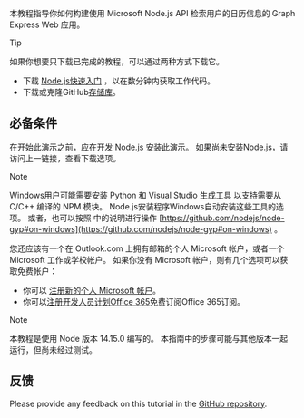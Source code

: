 <!-- markdownlint-disable MD002 MD041 -->

本教程指导你如何构建使用 Microsoft Node.js API 检索用户的日历信息的 Graph Express Web 应用。

> [!TIP]
> 如果你想要只下载已完成的教程，可以通过两种方式下载它。
>
> - 下载 [Node.js快速入门](https://developer.microsoft.com/graph/quick-start?platform=option-node) ，以在数分钟内获取工作代码。
> - 下载或克隆GitHub[存储库](https://github.com/microsoftgraph/msgraph-training-nodeexpressapp)。

## <a name="prerequisites"></a>必备条件

在开始此演示之前，应在开发 [Node.js](https://nodejs.org) 安装此演示。 如果尚未安装Node.js，请访问上一链接，查看下载选项。

> [!NOTE]
> Windows用户可能需要安装 Python 和 Visual Studio 生成工具 以支持需要从 C/C++ 编译的 NPM 模块。 Node.js安装程序Windows自动安装这些工具的选项。 或者，也可以按照 中的说明进行操作 [https://github.com/nodejs/node-gyp#on-windows](https://github.com/nodejs/node-gyp#on-windows) 。

您还应该有一个在 Outlook.com 上拥有邮箱的个人 Microsoft 帐户，或者一个 Microsoft 工作或学校帐户。 如果你没有 Microsoft 帐户，则有几个选项可以获取免费帐户：

- 你可以 [注册新的个人 Microsoft 帐户](https://signup.live.com/signup?wa=wsignin1.0&rpsnv=12&ct=1454618383&rver=6.4.6456.0&wp=MBI_SSL_SHARED&wreply=https://mail.live.com/default.aspx&id=64855&cbcxt=mai&bk=1454618383&uiflavor=web&uaid=b213a65b4fdc484382b6622b3ecaa547&mkt=E-US&lc=1033&lic=1)。
- 你可以[注册开发人员计划Office 365](https://developer.microsoft.com/office/dev-program)免费订阅Office 365订阅。

> [!NOTE]
> 本教程是使用 Node 版本 14.15.0 编写的。 本指南中的步骤可能与其他版本一起运行，但尚未经过测试。

## <a name="feedback"></a>反馈

Please provide any feedback on this tutorial in the [GitHub repository](https://github.com/microsoftgraph/msgraph-training-nodeexpressapp).
